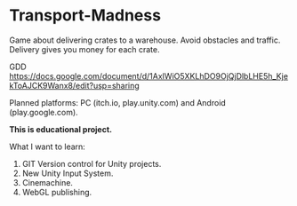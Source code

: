 # Transport-Madness
Game about delivering crates to a warehouse. Avoid obstacles and traffic. Delivery gives you money for each crate.

GDD https://docs.google.com/document/d/1AxIWiO5XKLhDO9OjQjDlbLHE5h_KjekToAJCK9Wanx8/edit?usp=sharing

Planned platforms: PC (itch.io, play.unity.com) and Android (play.google.com).

**This is educational project.**

What I want to learn: 
1. GIT Version control for Unity projects.
2. New Unity Input System.
3. Cinemachine.
4. WebGL publishing.
